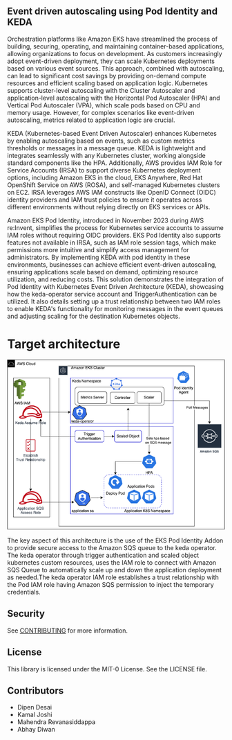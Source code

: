 ## Event driven autoscaling using Pod Identity and KEDA


Orchestration platforms like Amazon EKS have streamlined the process of building, securing, operating, and maintaining container-based applications, allowing organizations to focus on development. As customers increasingly adopt event-driven deployment, they can scale Kubernetes deployments based on various event sources. This approach, combined with autoscaling, can lead to significant cost savings by providing on-demand compute resources and efficient scaling based on application logic. Kubernetes supports cluster-level autoscaling with the Cluster Autoscaler and application-level autoscaling with the Horizontal Pod Autoscaler (HPA) and Vertical Pod Autoscaler (VPA), which scale pods based on CPU and memory usage. However, for complex scenarios like event-driven autoscaling, metrics related to application logic are crucial.

KEDA (Kubernetes-based Event Driven Autoscaler) enhances Kubernetes by enabling autoscaling based on events, such as custom metrics thresholds or messages in a message queue. KEDA is lightweight and integrates seamlessly with any Kubernetes cluster, working alongside standard components like the HPA. Additionally, AWS provides IAM Role for Service Accounts (IRSA) to support diverse Kubernetes deployment options, including Amazon EKS in the cloud, EKS Anywhere, Red Hat OpenShift Service on AWS (ROSA), and self-managed Kubernetes clusters on EC2. IRSA leverages AWS IAM constructs like OpenID Connect (OIDC) identity providers and IAM trust policies to ensure it operates across different environments without relying directly on EKS services or APIs.

Amazon EKS Pod Identity, introduced in November 2023 during AWS re:Invent, simplifies the process for Kubernetes service accounts to assume IAM roles without requiring OIDC providers. EKS Pod Identity also supports features not available in IRSA, such as IAM role session tags, which make permissions more intuitive and simplify access management for administrators. By implementing KEDA with pod identity in these environments, businesses can achieve efficient event-driven autoscaling, ensuring applications scale based on demand, optimizing resource utilization, and reducing costs. This solution demonstrates the integration of Pod Identity with Kubernetes Event Driven Architecture (KEDA), showcasing how the keda-operator service account and TriggerAuthentication can be utilized. It also details setting up a trust relationship between two IAM roles to enable KEDA's functionality for monitoring messages in the event queues and adjusting scaling for the destination Kubernetes objects.


# Target architecture

<p align="center">
  <img  src="https://github.com/aws-samples/event-driven-autoscaling-using-podidentity-and-keda/blob/main/img/keda-pod-identity.png?raw=true">
</p>


The key aspect of this architecture is the use of the EKS Pod Identity Addon to provide secure access to the Amazon SQS queue to the keda operator. The keda operator through trigger authentication and scaled object kubernetes custom resources, uses the IAM role to connect with Amazon SQS Queue to automatically scale up and down the application deployment as needed.The keda operator IAM role establishes a trust relationship with the Pod IAM role having Amazon SQS permission to inject the temporary credentials.

## Security

See [CONTRIBUTING](CONTRIBUTING.md#security-issue-notifications) for more information.

## License

This library is licensed under the MIT-0 License. See the LICENSE file.

## Contributors
- Dipen Desai
- Kamal Joshi
- Mahendra Revanasiddappa
- Abhay Diwan
